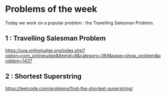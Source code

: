 Problems of the week
===

Today we work on a popular problem : the Travelling Salesman Problem.


## 1 : Travelling Salesman Problem
https://uva.onlinejudge.org/index.php?option=com_onlinejudge&Itemid=8&category=369&page=show_problem&problem=1437

## 2 : Shortest Superstring
https://leetcode.com/problems/find-the-shortest-superstring/